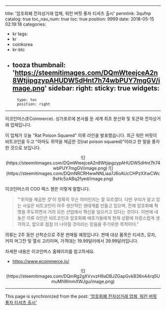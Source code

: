
---
title: '암호화폐 전자상거래 업체, 워런 버핏 풍자 티셔츠 출시'
permlink: 3qufnp
catalog: true
toc_nav_num: true
toc: true
position: 9999
date: 2018-05-15 02:19:18
categories:
- kr
tags:
- kr
- coinkorea
- kr-btc
- tooza
thumbnail: 'https://steemitimages.com/DQmWteejceA2n8WtjipgzypAHUDW5dHnt7h74wbPUY7mgGV/image.png'
sidebar:
    right:
        sticky: true
widgets:
    -
        type: toc
        position: right
---


이코인머스(ECoinmerce).  싱가포르에 본사를 둔 세계 최초 분산화 및 토큰화 전자상거래 업체입니다. 

이 업체가 오늘 "Rat Poison Squared" 의류 라인을 발표했습니다. 최근 워런 버핏이 비트코인을 두고 "아마도 쥐약을 제곱한 것(rat poison squared)"이라고 한 말을 풍자한 것으로 보입니다. 

<center>
![](https://steemitimages.com/DQmWteejceA2n8WtjipgzypAHUDW5dHnt7h74wbPUY7mgGV/image.png)
![](https://steemitimages.com/DQmNRCRHwwNNLiaa7J6oAUcCHPzXXwCWc9sHc5zABq2fyed/image.png)
</center>

이코인머스의 COO 렉스 첸은 이렇게 말합니다.

>"'쥐약을 제곱한 것'이 정확히 무슨 의미인지는 잘 모르겠다. 다만 우리가 알고 있는 사실은 비트코인이 아주 생산적인 생태계를 만들고 있으며, 전체 암호화폐 혁명을 주도하면서 거의 모든 산업에서 혁신을 일으키고 있다는 것이다. 이번에 내놓은 의류 라인은 비트코인과 암호화폐 애호가들에게 현재 상황에 자랑스럽게 생각하고, 앞으로 점점 더 나아질 것이라는 믿음을 주기위한 목적이다."

의류는 2주 동안 선착순으로 주문 판매될 예정입니다. 판매 대상 품목은 티셔츠, 모자, 커피 머그잔 및 열쇠 고리이며, 가격대는 19.99달러에서 39.99달러입니다.

자세한 내용은 이코인머스 홈페이지를 참고하세요.

- https://www.ecoinmerce.io/

<center>
![](https://steemitimages.com/DQmRg2gXVvvzH9aDBJZGapGvkB36nA4rq5UmuMhWmmXWJgu/image.png)
</center>

- - -

This page is synchronized from the post: ['암호화폐 전자상거래 업체, 워런 버핏 풍자 티셔츠 출시'](https://steemit.com/@pius.pius/3qufnp)
